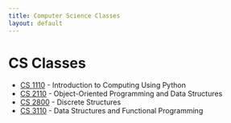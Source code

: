 ```yaml
---
title: Computer Science Classes
layout: default
---
```

<link rel="stylesheet" href="/main.css">

# CS Classes

- [CS 1110](/classes/cs/CS1110.html) - Introduction to Computing Using Python
- [CS 2110](/classes/cs/CS2110.html) - Object-Oriented Programming and Data Structures
- [CS 2800](/classes/cs/CS2800.html) - Discrete Structures
- [CS 3110](/classes/cs/CS3110.html) - Data Structures and Functional Programming
